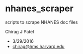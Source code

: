 # nhanes_scraper
scripts to scrape NHANES doc files

Chirag J Patel
- 3/29/2016
- chirag@hms.harvard.edu
